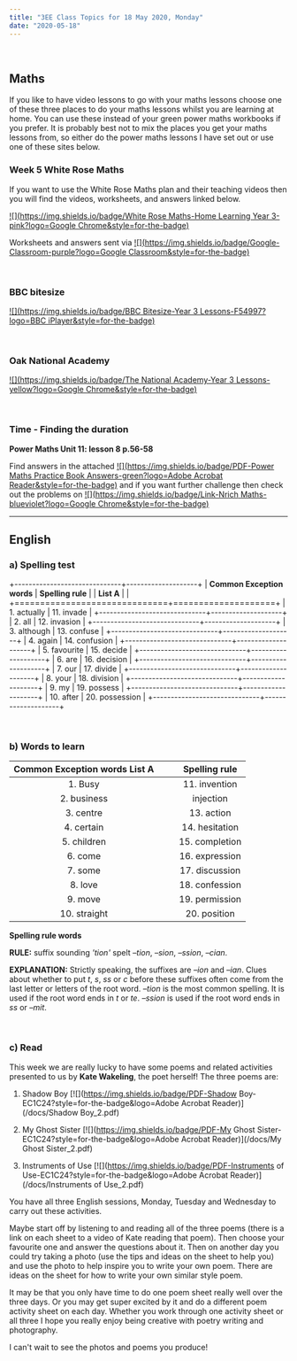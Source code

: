 ```yaml
---
title: "3EE Class Topics for 18 May 2020, Monday"
date: "2020-05-18"
---
```


&nbsp;

## Maths

If you like to have video lessons to go with your maths lessons choose one of these three places to do your maths lessons whilst you are learning at home. You can use these instead of your green power maths workbooks if you prefer. It is probably best not to mix the places you get your maths lessons from, so either do the power maths lessons I have set out or use one of these sites below.

### Week 5 White Rose Maths 

If you want to use the White Rose Maths plan and their teaching videos then you will find the videos, worksheets, and answers linked below.

[![](https://img.shields.io/badge/White Rose Maths-Home Learning Year 3-pink?logo=Google Chrome&style=for-the-badge)](https://whiterosemaths.com/homelearning/year-3/)

Worksheets and answers sent via [![](https://img.shields.io/badge/Google-Classroom-purple?logo=Google Classroom&style=for-the-badge)](https://classroom.google.com)

<br>

### BBC bitesize

[![](https://img.shields.io/badge/BBC Bitesize-Year 3 Lessons-F54997?logo=BBC iPlayer&style=for-the-badge)](https://www.bbc.co.uk/bitesize/tags/zmyxxyc/year-3-lessons/)

<br>

### Oak National Academy 
[![](https://img.shields.io/badge/The National Academy-Year 3 Lessons-yellow?logo=Google Chrome&style=for-the-badge)](https://www.thenational.academy/online-classroom/year-3/#schedule)

<br>

### Time - Finding the duration

**Power Maths Unit 11: lesson 8 p.56-58**

Find answers in the attached [![](https://img.shields.io/badge/PDF-Power Maths Practice Book Answers-green?logo=Adobe Acrobat Reader&style=for-the-badge)](/docs/powermaths/y3/pm_y3_u11_practicebookanswers.pdf) and if you want further challenge then check out the problems on [![](https://img.shields.io/badge/Link-Nrich Maths-blueviolet?logo=Google Chrome&style=for-the-badge)](https://nrich.maths.org)

<hr>

## English

### a) Spelling test

+------------------------------+--------------------+
| **Common Exception words**   | **Spelling rule**  |
| **List A**                   |                    |
+==============================+====================+
| 1. actually                  | 11. invade         |
+------------------------------+--------------------+
| 2. all                       | 12. invasion       |
+------------------------------+--------------------+
| 3. although                  | 13. confuse        |
+------------------------------+--------------------+
| 4. again                     | 14. confusion      |
+------------------------------+--------------------+
| 5. favourite                 | 15. decide         |
+------------------------------+--------------------+
| 6. are                       | 16. decision       |
+------------------------------+--------------------+
| 7. our                       | 17. divide         |
+------------------------------+--------------------+
| 8. your                      | 18. division       |
+------------------------------+--------------------+
| 9. my                        | 19. possess        |
+------------------------------+--------------------+
| 10. after                    | 20. possession     |
+------------------------------+--------------------+

<br>

### b) Words to learn




**Common Exception words List A** | &nbsp; &nbsp; | **Spelling rule**
:---:|:---:|:---:
1. Busy | &nbsp; &nbsp; | 11. invention      
2. business | &nbsp; &nbsp; | injection
3. centre | &nbsp; &nbsp; | 13. action
4. certain | &nbsp; &nbsp; | 14. hesitation
5. children | &nbsp; &nbsp; | 15. completion
6. come | &nbsp; &nbsp; | 16. expression
7. some | &nbsp; &nbsp; | 17. discussion
8. love | &nbsp; &nbsp; | 18. confession
9. move | &nbsp; &nbsp; | 19. permission
10. straight | &nbsp; &nbsp; | 20. position

**Spelling rule words**

**RULE:** suffix sounding *'tion'* spelt *–tion*, *–sion*, *–ssion*, *–cian*. 

**EXPLANATION:** Strictly speaking, the suffixes are *–ion* and *–ian*. Clues about whether to put *t*, *s*, *ss* or *c* before these suffixes often come from the last letter or letters of the root word. *–tion* is the most common spelling. It is used if the root word ends in *t* or *te*. *–ssion* is used if the root word ends in *ss* or *–mit*.

<br>

### c) Read

This week we are really lucky to have some poems and related activities presented to us by **Kate Wakeling**, the poet herself! The three poems are:

1. Shadow Boy [![](https://img.shields.io/badge/PDF-Shadow Boy-EC1C24?style=for-the-badge&logo=Adobe Acrobat Reader)](/docs/Shadow Boy_2.pdf)

2. My Ghost Sister [![](https://img.shields.io/badge/PDF-My Ghost Sister-EC1C24?style=for-the-badge&logo=Adobe Acrobat Reader)](/docs/My Ghost Sister_2.pdf)

3. Instruments of Use [![](https://img.shields.io/badge/PDF-Instruments of Use-EC1C24?style=for-the-badge&logo=Adobe Acrobat Reader)](/docs/Instruments of Use_2.pdf)

You have all three English sessions, Monday, Tuesday and Wednesday to carry out these activities. 

Maybe start off by listening to and reading all of the three poems (there is a link on each sheet to a video of Kate reading that poem). Then choose your favourite one and answer the questions about it. Then on another day you could try taking a photo (use the tips and ideas on the sheet to help you) and use the photo to help inspire you to write your own poem. There are ideas on the sheet for how to write your own similar style poem. 

It may be that you only have time to do one poem sheet really well over the three days. Or you may get super excited by it and do a different poem activity sheet on each day. Whether you work through one activity sheet or all three I hope you really enjoy being creative with poetry writing and photography. 

I can't wait to see the photos and poems you produce!

<br/>
<br/>

